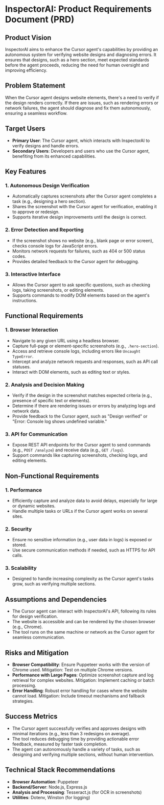 # InspectorAI: Product Requirements Document (PRD)

## Product Vision
InspectorAI aims to enhance the Cursor agent's capabilities by providing an autonomous system for verifying website designs and diagnosing errors. It ensures that designs, such as a hero section, meet expected standards before the agent proceeds, reducing the need for human oversight and improving efficiency.

## Problem Statement
When the Cursor agent designs website elements, there's a need to verify if the design renders correctly. If there are issues, such as rendering errors or network failures, the agent should diagnose and fix them autonomously, ensuring a seamless workflow.

## Target Users
- **Primary User**: The Cursor agent, which interacts with InspectorAI to verify designs and handle errors.
- **Secondary Users**: Developers and users who use the Cursor agent, benefiting from its enhanced capabilities.

## Key Features

### 1. Autonomous Design Verification
- Automatically captures screenshots after the Cursor agent completes a task (e.g., designing a hero section).
- Shares the screenshot with the Cursor agent for verification, enabling it to approve or redesign.
- Supports iterative design improvements until the design is correct.

### 2. Error Detection and Reporting
- If the screenshot shows no website (e.g., blank page or error screen), checks console logs for JavaScript errors.
- Monitors network requests for failures, such as 404 or 500 status codes.
- Provides detailed feedback to the Cursor agent for debugging.

### 3. Interactive Interface
- Allows the Cursor agent to ask specific questions, such as checking logs, taking screenshots, or editing elements.
- Supports commands to modify DOM elements based on the agent's instructions.

## Functional Requirements

### 1. Browser Interaction
- Navigate to any given URL using a headless browser.
- Capture full-page or element-specific screenshots (e.g., `.hero-section`).
- Access and retrieve console logs, including errors like `Uncaught TypeError`.
- Intercept and analyze network requests and responses, such as API call statuses.
- Interact with DOM elements, such as editing text or styles.

### 2. Analysis and Decision Making
- Verify if the design in the screenshot matches expected criteria (e.g., presence of specific text or elements).
- Determine if there are rendering issues or errors by analyzing logs and network data.
- Provide feedback to the Cursor agent, such as "Design verified" or "Error: Console log shows undefined variable."

### 3. API for Communication
- Expose REST API endpoints for the Cursor agent to send commands (e.g., `POST /analyze`) and receive data (e.g., `GET /logs`).
- Support commands like capturing screenshots, checking logs, and editing elements.

## Non-Functional Requirements

### 1. Performance
- Efficiently capture and analyze data to avoid delays, especially for large or dynamic websites.
- Handle multiple tasks or URLs if the Cursor agent works on several sites.

### 2. Security
- Ensure no sensitive information (e.g., user data in logs) is exposed or stored.
- Use secure communication methods if needed, such as HTTPS for API calls.

### 3. Scalability
- Designed to handle increasing complexity as the Cursor agent's tasks grow, such as verifying multiple sections.

## Assumptions and Dependencies
- The Cursor agent can interact with InspectorAI's API, following its rules for design verification.
- The website is accessible and can be rendered by the chosen browser (e.g., Chrome).
- The tool runs on the same machine or network as the Cursor agent for seamless communication.

## Risks and Mitigation
- **Browser Compatibility**: Ensure Puppeteer works with the version of Chrome used. Mitigation: Test on multiple Chrome versions.
- **Performance with Large Pages**: Optimize screenshot capture and log retrieval for complex websites. Mitigation: Implement caching or batch processing.
- **Error Handling**: Robust error handling for cases where the website cannot load. Mitigation: Include timeout mechanisms and fallback strategies.

## Success Metrics
- The Cursor agent successfully verifies and approves designs with minimal iterations (e.g., less than 3 redesigns on average).
- The tool reduces debugging time by providing actionable error feedback, measured by faster task completion.
- The agent can autonomously handle a variety of tasks, such as designing and verifying multiple sections, without human intervention.

## Technical Stack Recommendations
- **Browser Automation**: Puppeteer
- **Backend/Server**: Node.js, Express.js
- **Analysis and Processing**: Tesseract.js (for OCR in screenshots)
- **Utilities**: Dotenv, Winston (for logging) 